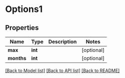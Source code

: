 # Options1

## Properties
Name | Type | Description | Notes
------------ | ------------- | ------------- | -------------
**max** | **int** |  | [optional] 
**months** | **int** |  | [optional] 

[[Back to Model list]](../README.md#documentation-for-models) [[Back to API list]](../README.md#documentation-for-api-endpoints) [[Back to README]](../README.md)

